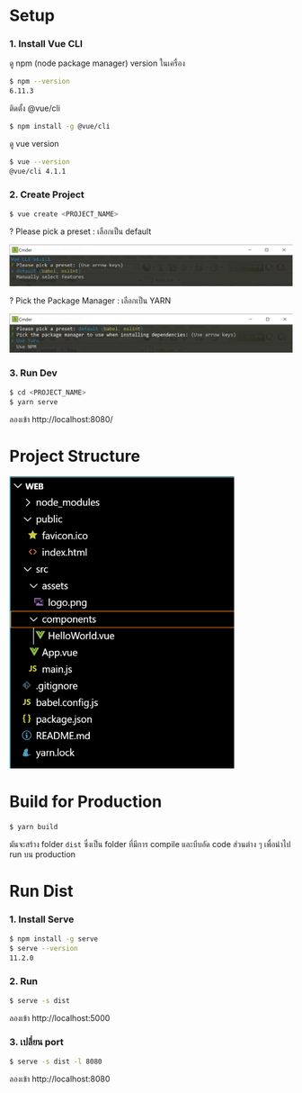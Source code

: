 # Setup   

### 1. Install Vue CLI

ดู npm (node package manager) version ในเครื่อง
```sh
$ npm --version
6.11.3
```
ติดตั้ง @vue/cli
```sh
$ npm install -g @vue/cli
```
ดู vue version
```sh
$ vue --version
@vue/cli 4.1.1  
```
### 2. Create Project

```sh
$ vue create <PROJECT_NAME> 
```
? Please pick a preset : เลือกเป็น default  

![](create-project_1.png)

? Pick the Package Manager : เลือกเป็น YARN 

![](create-project_2.png)

### 3. Run Dev  

```sh
$ cd <PROJECT_NAME>  
$ yarn serve 
```

ลองเข้า http://localhost:8080/    

# Project Structure  

<img src="project-structure.png" width="400px"/>

# Build for Production 

```sh
$ yarn build 
```

มันจะสร้าง folder `dist` ซึ่งเป็น folder ที่มีการ compile และบีบอัด code ส่วนต่าง ๆ เพื่อนำไป run บน production  

# Run Dist 

### 1. Install Serve  
```sh
$ npm install -g serve  
$ serve --version  
11.2.0  
```

### 2. Run 
```sh
$ serve -s dist  
```

ลองเข้า http://localhost:5000 

### 3. เปลี่ยน port 
```sh
$ serve -s dist -l 8080  
```

ลองเข้า http://localhost:8080   
